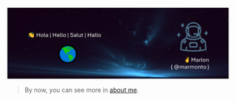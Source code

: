 
![hello_world 🌎](./images/githl_banner.png)

> By now, you can see more in [about me](./about.html).
